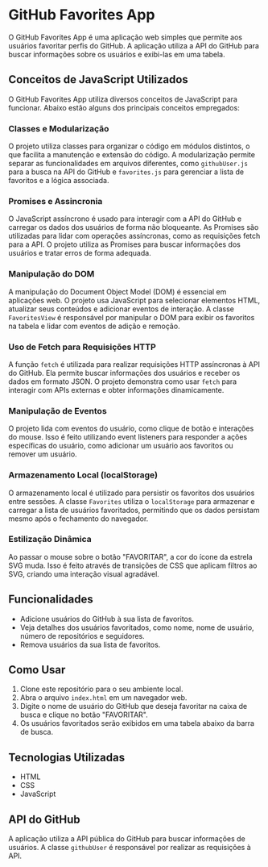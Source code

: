 # GitHub Favorites App

O GitHub Favorites App é uma aplicação web simples que permite aos usuários favoritar perfis do GitHub. A aplicação utiliza a API do GitHub para buscar informações sobre os usuários e exibi-las em uma tabela.

## Conceitos de JavaScript Utilizados

O GitHub Favorites App utiliza diversos conceitos de JavaScript para funcionar. Abaixo estão alguns dos principais conceitos empregados:

### Classes e Modularização

O projeto utiliza classes para organizar o código em módulos distintos, o que facilita a manutenção e extensão do código. A modularização permite separar as funcionalidades em arquivos diferentes, como `githubUser.js` para a busca na API do GitHub e `favorites.js` para gerenciar a lista de favoritos e a lógica associada.

### Promises e Assincronia

O JavaScript assíncrono é usado para interagir com a API do GitHub e carregar os dados dos usuários de forma não bloqueante. As Promises são utilizadas para lidar com operações assíncronas, como as requisições fetch para a API. O projeto utiliza as Promises para buscar informações dos usuários e tratar erros de forma adequada.

### Manipulação do DOM

A manipulação do Document Object Model (DOM) é essencial em aplicações web. O projeto usa JavaScript para selecionar elementos HTML, atualizar seus conteúdos e adicionar eventos de interação. A classe `FavoritesView` é responsável por manipular o DOM para exibir os favoritos na tabela e lidar com eventos de adição e remoção.

### Uso de Fetch para Requisições HTTP

A função `fetch` é utilizada para realizar requisições HTTP assíncronas à API do GitHub. Ela permite buscar informações dos usuários e receber os dados em formato JSON. O projeto demonstra como usar `fetch` para interagir com APIs externas e obter informações dinamicamente.

### Manipulação de Eventos

O projeto lida com eventos do usuário, como clique de botão e interações do mouse. Isso é feito utilizando event listeners para responder a ações específicas do usuário, como adicionar um usuário aos favoritos ou remover um usuário.

### Armazenamento Local (localStorage)

O armazenamento local é utilizado para persistir os favoritos dos usuários entre sessões. A classe `Favorites` utiliza o `localStorage` para armazenar e carregar a lista de usuários favoritados, permitindo que os dados persistam mesmo após o fechamento do navegador.

### Estilização Dinâmica

Ao passar o mouse sobre o botão "FAVORITAR", a cor do ícone da estrela SVG muda. Isso é feito através de transições de CSS que aplicam filtros ao SVG, criando uma interação visual agradável.

## Funcionalidades

- Adicione usuários do GitHub à sua lista de favoritos.
- Veja detalhes dos usuários favoritados, como nome, nome de usuário, número de repositórios e seguidores.
- Remova usuários da sua lista de favoritos.

## Como Usar

1. Clone este repositório para o seu ambiente local.
2. Abra o arquivo `index.html` em um navegador web.
3. Digite o nome de usuário do GitHub que deseja favoritar na caixa de busca e clique no botão "FAVORITAR".
4. Os usuários favoritados serão exibidos em uma tabela abaixo da barra de busca.

## Tecnologias Utilizadas

- HTML
- CSS
- JavaScript

## API do GitHub

A aplicação utiliza a API pública do GitHub para buscar informações de usuários. A classe `githubUser` é responsável por realizar as requisições à API.


